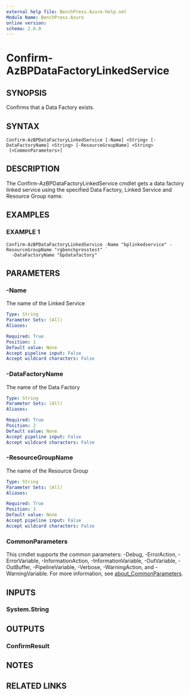 ```yaml
---
external help file: BenchPress.Azure-help.xml
Module Name: BenchPress.Azure
online version:
schema: 2.0.0
---
```


# Confirm-AzBPDataFactoryLinkedService

## SYNOPSIS
Confirms that a Data Factory exists.

## SYNTAX

```
Confirm-AzBPDataFactoryLinkedService [-Name] <String> [-DataFactoryName] <String> [-ResourceGroupName] <String>
 [<CommonParameters>]
```

## DESCRIPTION
The Confirm-AzBPDataFactoryLinkedService cmdlet gets a data factory linked service using the specified
Data Factory, Linked Service and Resource Group name.

## EXAMPLES

### EXAMPLE 1
```
Confirm-AzBPDataFactoryLinkedService -Name "bplinkedservice" -ResourceGroupName "rgbenchpresstest" `
  -DataFactoryName "bpdatafactory"
```

## PARAMETERS

### -Name
The name of the Linked Service

```yaml
Type: String
Parameter Sets: (All)
Aliases:

Required: True
Position: 1
Default value: None
Accept pipeline input: False
Accept wildcard characters: False
```

### -DataFactoryName
The name of the Data Factory

```yaml
Type: String
Parameter Sets: (All)
Aliases:

Required: True
Position: 2
Default value: None
Accept pipeline input: False
Accept wildcard characters: False
```

### -ResourceGroupName
The name of the Resource Group

```yaml
Type: String
Parameter Sets: (All)
Aliases:

Required: True
Position: 3
Default value: None
Accept pipeline input: False
Accept wildcard characters: False
```

### CommonParameters
This cmdlet supports the common parameters: -Debug, -ErrorAction, -ErrorVariable, -InformationAction, -InformationVariable, -OutVariable, -OutBuffer, -PipelineVariable, -Verbose, -WarningAction, and -WarningVariable. For more information, see [about_CommonParameters](http://go.microsoft.com/fwlink/?LinkID=113216).

## INPUTS

### System.String
## OUTPUTS

### ConfirmResult
## NOTES

## RELATED LINKS
